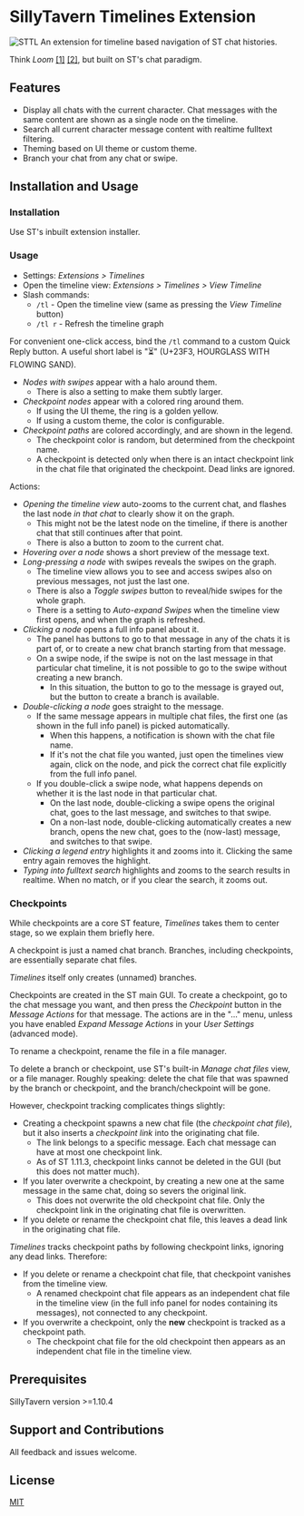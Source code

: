 # SillyTavern Timelines Extension

![STTL](https://github.com/city-unit/SillyTavern-Timelines/assets/140349364/7ef54816-b156-4002-af46-236635b6f0d6)
An extension for timeline based navigation of ST chat histories.

Think *Loom* [[1]](https://generative.ink/posts/loom-interface-to-the-multiverse/) [[2]](https://www.lesswrong.com/posts/bxt7uCiHam4QXrQAA/cyborgism#Appendix__Testimony_of_a_Cyborg), but built on ST's chat paradigm.


## Features

- Display all chats with the current character. Chat messages with the same content are shown as a single node on the timeline.
- Search all current character message content with realtime fulltext filtering.
- Theming based on UI theme or custom theme.
- Branch your chat from any chat or swipe.

## Installation and Usage

### Installation

Use ST's inbuilt extension installer.

### Usage

- Settings: *Extensions > Timelines*
- Open the timeline view: *Extensions > Timelines > View Timeline*
- Slash commands:
  - `/tl` - Open the timeline view (same as pressing the *View Timeline* button)
  - `/tl r` - Refresh the timeline graph

For convenient one-click access, bind the `/tl` command to a custom Quick Reply button. A useful short label is "⏳" (U+23F3, HOURGLASS WITH FLOWING SAND).

- *Nodes with swipes* appear with a halo around them.
  - There is also a setting to make them subtly larger.
- *Checkpoint nodes* appear with a colored ring around them.
  - If using the UI theme, the ring is a golden yellow.
  - If using a custom theme, the color is configurable.
- *Checkpoint paths* are colored accordingly, and are shown in the legend.
  - The checkpoint color is random, but determined from the checkpoint name.
  - A checkpoint is detected only when there is an intact checkpoint link in the chat file that originated the checkpoint. Dead links are ignored.

Actions:

- *Opening the timeline view* auto-zooms to the current chat, and flashes the last node *in that chat* to clearly show it on the graph.
  - This might not be the latest node on the timeline, if there is another chat that still continues after that point.
  - There is also a button to zoom to the current chat.
- *Hovering over a node* shows a short preview of the message text.
- *Long-pressing a node* with swipes reveals the swipes on the graph.
  - The timeline view allows you to see and access swipes also on previous messages, not just the last one.
  - There is also a *Toggle swipes* button to reveal/hide swipes for the whole graph.
  - There is a setting to *Auto-expand Swipes* when the timeline view first opens, and when the graph is refreshed.
- *Clicking a node* opens a full info panel about it.
  - The panel has buttons to go to that message in any of the chats it is part of, or to create a new chat branch starting from that message.
  - On a swipe node, if the swipe is not on the last message in that particular chat timeline, it is not possible to go to the swipe without creating a new branch.
    - In this situation, the button to go to the message is grayed out, but the button to create a branch is available.
- *Double-clicking a node* goes straight to the message.
  - If the same message appears in multiple chat files, the first one (as shown in the full info panel) is picked automatically.
    - When this happens, a notification is shown with the chat file name.
    - If it's not the chat file you wanted, just open the timelines view again, click on the node, and pick the correct chat file explicitly from the full info panel.
  - If you double-click a swipe node, what happens depends on whether it is the last node in that particular chat.
    - On the last node, double-clicking a swipe opens the original chat, goes to the last message, and switches to that swipe.
    - On a non-last node, double-clicking automatically creates a new branch, opens the new chat, goes to the (now-last) message, and switches to that swipe.
- *Clicking a legend entry* highlights it and zooms into it. Clicking the same entry again removes the highlight.
- *Typing into fulltext search* highlights and zooms to the search results in realtime. When no match, or if you clear the search, it zooms out.

### Checkpoints

While checkpoints are a core ST feature, *Timelines* takes them to center stage, so we explain them briefly here.

A checkpoint is just a named chat branch. Branches, including checkpoints, are essentially separate chat files.

*Timelines* itself only creates (unnamed) branches.

Checkpoints are created in the ST main GUI. To create a checkpoint, go to the chat message you want, and then press the *Checkpoint* button in the *Message Actions* for that message. The actions are in the "..." menu, unless you have enabled *Expand Message Actions* in your *User Settings* (advanced mode).

To rename a checkpoint, rename the file in a file manager.

To delete a branch or checkpoint, use ST's built-in *Manage chat files* view, or a file manager. Roughly speaking: delete the chat file that was spawned by the branch or checkpoint, and the branch/checkpoint will be gone.

However, checkpoint tracking complicates things slightly:

- Creating a checkpoint spawns a new chat file (the *checkpoint chat file*), but it also inserts a *checkpoint link* into the originating chat file.
  - The link belongs to a specific message. Each chat message can have at most one checkpoint link.
  - As of ST 1.11.3, checkpoint links cannot be deleted in the GUI (but this does not matter much).
- If you later overwrite a checkpoint, by creating a new one at the same message in the same chat, doing so severs the original link.
  - This does not overwrite the old checkpoint chat file. Only the checkpoint link in the originating chat file is overwritten.
- If you delete or rename the checkpoint chat file, this leaves a dead link in the originating chat file.

*Timelines* tracks checkpoint paths by following checkpoint links, ignoring any dead links. Therefore:

- If you delete or rename a checkpoint chat file, that checkpoint vanishes from the timeline view.
  - A renamed checkpoint chat file appears as an independent chat file in the timeline view (in the full info panel for nodes containing its messages), not connected to any checkpoint.
- If you overwrite a checkpoint, only the **new** checkpoint is tracked as a checkpoint path.
  - The checkpoint chat file for the old checkpoint then appears as an independent chat file in the timeline view.


## Prerequisites

SillyTavern version >=1.10.4

## Support and Contributions

All feedback and issues welcome.

## License

[MIT](https://github.com/city-unit/SillyTavern-Timelines/blob/master/LICENSE)
